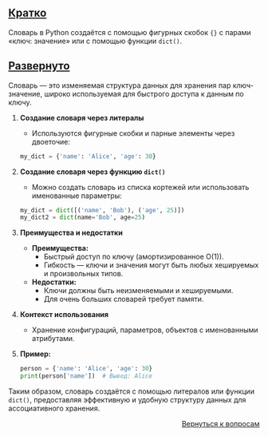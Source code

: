 ## <u>Кратко</u>

Словарь в Python создаётся с помощью фигурных скобок `{}` с парами «ключ: значение» или с помощью функции `dict()`.

## <u>Развернуто</u>

Словарь — это изменяемая структура данных для хранения пар ключ-значение, широко используемая для быстрого доступа к
данным по ключу.

1. **Создание словаря через литералы**
    - Используются фигурные скобки и парные элементы через двоеточие:
    ```python
    my_dict = {'name': 'Alice', 'age': 30}
    ```  

2. **Создание словаря через функцию `dict()`**
    - Можно создать словарь из списка кортежей или использовать именованные параметры:
    ```python
    my_dict = dict([('name', 'Bob'), ('age', 25)])
    my_dict2 = dict(name='Bob', age=25)
    ```

3. **Преимущества и недостатки**
    - **Преимущества:**
        - Быстрый доступ по ключу (амортизированное O(1)).
        - Гибкость — ключи и значения могут быть любых хешируемых и произвольных типов.
    - **Недостатки:**
        - Ключи должны быть неизменяемыми и хешируемыми.
        - Для очень больших словарей требует памяти.

4. **Контекст использования**
    - Хранение конфигураций, параметров, объектов с именованными атрибутами.

5. **Пример:**
    ```python
    person = {'name': 'Alice', 'age': 30}
    print(person['name'])  # Вывод: Alice
    ```

Таким образом, словарь создаётся с помощью литералов или функции `dict()`, предоставляя эффективную и удобную структуру
данных для ассоциативного хранения.

<div align="right">

[Вернуться к вопросам](../Вопросы.md)

</div>
